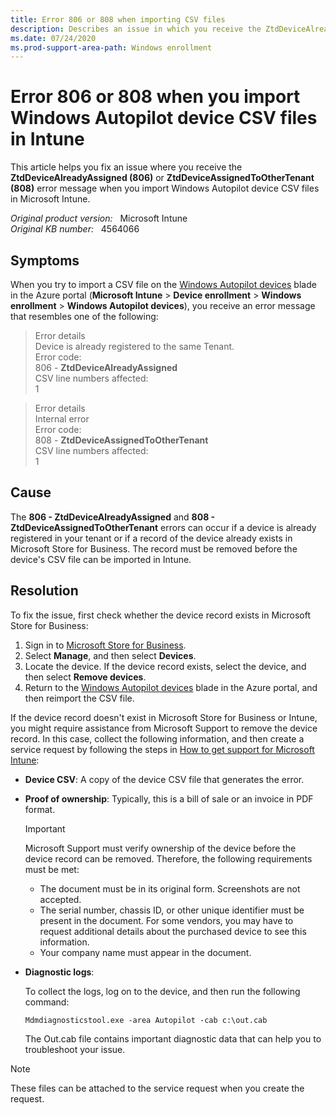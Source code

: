 ```yaml
---
title: Error 806 or 808 when importing CSV files
description: Describes an issue in which you receive the ZtdDeviceAlreadyAssigned (806) or ZtdDeviceAssignedToOtherTenant (808) error message when you import Windows Autopilot device CSV files in Intune.
ms.date: 07/24/2020
ms.prod-support-area-path: Windows enrollment
---
```

# Error 806 or 808 when you import Windows Autopilot device CSV files in Intune

This article helps you fix an issue where you receive the **ZtdDeviceAlreadyAssigned (806)** or **ZtdDeviceAssignedToOtherTenant (808)** error message when you import Windows Autopilot device CSV files in Microsoft Intune.

_Original product version:_ &nbsp; Microsoft Intune  
_Original KB number:_ &nbsp; 4564066

## Symptoms

When you try to import a CSV file on the [Windows Autopilot devices](https://portal.azure.com/#blade/Microsoft_Intune_Enrollment/EnrollmentMenu/windowsEnrollment) blade in the Azure portal (**Microsoft Intune** > **Device enrollment** > **Windows enrollment** > **Windows Autopilot devices**), you receive an error message that resembles one of the following:

> Error details  
> Device is already registered to the same Tenant.  
> Error code:  
> 806 - **ZtdDeviceAlreadyAssigned**  
> CSV line numbers affected:  
> 1

> Error details  
> Internal error  
> Error code:  
> 808 - **ZtdDeviceAssignedToOtherTenant**  
> CSV line numbers affected:  
> 1

## Cause

The **806 - ZtdDeviceAlreadyAssigned** and **808 - ZtdDeviceAssignedToOtherTenant** errors can occur if a device is already registered in your tenant or if a record of the device already exists in Microsoft Store for Business. The record must be removed before the device's CSV file can be imported in Intune.

## Resolution

To fix the issue, first check whether the device record exists in Microsoft Store for Business:

1. Sign in to [Microsoft Store for Business](https://businessstore.microsoft.com/).
2. Select **Manage**, and then select **Devices**.
3. Locate the device. If the device record exists, select the device, and then select **Remove devices**.
4. Return to the [Windows Autopilot devices](https://portal.azure.com/#blade/Microsoft_Intune_Enrollment/EnrollmentMenu/windowsEnrollment) blade in the Azure portal, and then reimport the CSV file.

If the device record doesn't exist in Microsoft Store for Business or Intune, you might require assistance from Microsoft Support to remove the device record. In this case, collect the following information, and then create a service request by following the steps in [How to get support for Microsoft Intune](/mem/intune/fundamentals/get-support):

- **Device CSV**: A copy of the device CSV file that generates the error.
- **Proof of ownership**: Typically, this is a bill of sale or an invoice in PDF format.

  > [!IMPORTANT]
  > Microsoft Support must verify ownership of the device before the device record can be removed. Therefore, the following requirements must be met:
  >
  > - The document must be in its original form. Screenshots are not accepted.
  > - The serial number, chassis ID, or other unique identifier must be present in the document. For some vendors, you may have to request additional details about the purchased device to see this information.
  > - Your company name must appear in the document.

- **Diagnostic logs**:

    To collect the logs, log on to the device, and then run the following command:

    ```console
    Mdmdiagnosticstool.exe -area Autopilot -cab c:\out.cab
    ```

    The Out.cab file contains important diagnostic data that can help you to troubleshoot your issue.

> [!NOTE]
> These files can be attached to the service request when you create the request.

